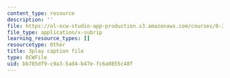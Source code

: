 ```yaml
---
content_type: resource
description: ''
file: https://ol-ocw-studio-app-production.s3.amazonaws.com/courses/8-286-the-early-universe-fall-2013/bb785df9c9a35ad4b47efc6a0855c48f_vKLqWj0FRyc.vtt
file_type: application/x-subrip
learning_resource_types: []
resourcetype: Other
title: 3play caption file
type: OCWFile
uid: bb785df9-c9a3-5ad4-b47e-fc6a0855c48f
---
```

